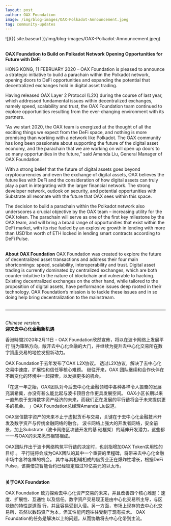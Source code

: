 ```yaml
---
layout: post
author: OAX Foundation
image: /img/blog-images/OAX-Polkadot-Announcement.jpeg
tag: community-updates
---
```


![]({{ site.baseurl }}/img/blog-images/OAX-Polkadot-Announcement.jpeg)

<br><b>OAX Foundation to Build on Polkadot Network
Opening Opportunities for Future with DeFi</b><br>

HONG KONG, 11 FEBRUARY 2020 – OAX Foundation is pleased to announce a strategic initiative to build a parachain within the Polkadot network, opening doors to DeFi opportunities and expanding the potential that decentralized exchanges hold in digital asset trading.

Having released OAX Layer 2 Protocol (L2X) during the course of last year, which addressed fundamental issues within decentralized exchanges, namely speed, scalability and trust, the OAX Foundation team continued to explore opportunities resulting from the ever-changing environment with its partners. 

“As we start 2020, the OAX team is energized at the thought of all the exciting things we expect from the DeFi space, and nothing is more promising than working with a network like Polkadot. The OAX community has long been passionate about supporting the future of the digital asset economy, and the parachain that we are working on will open up doors to so many opportunities in the future,” said Amanda Liu, General Manager of OAX Foundation.

With a strong belief that the future of digital assets goes beyond cryptocurrencies and even the exchange of digital assets, OAX believes the future lies with DeFi and the consideration of how digital assets can truly play a part in integrating with the larger financial network. The strong developer network, outlook on security, and potential opportunities with Substrate all resonate with the future that OAX sees within this space.

The decision to build a parachain within the Polkadot network also underscores a crucial objective by the OAX team – increasing utility for the OAX token. The parachain will serve as one of the first key milestone by the OAX team, and will bring a broad range of opportunities that exist within the DeFi market, with its rise fueled by an explosive growth in lending with more than USD1bn worth of ETH locked in lending smart contracts according to DeFi Pulse.<br>

<br><b>About OAX Foundation</b>
OAX Foundation was created to explore the future of decentralized asset transactions and address their four main shortcomings: speed, scalability, interoperability and trust.  Digital asset trading is currently dominated by centralized exchanges, which are both counter-intuitive to the nature of blockchain and vulnerable to hacking.  Existing decentralized exchanges on the other hand, while tailored to the proposition of digital assets, have performance issues deep rooted in their technology.  OAX Foundation’s mission is to tackle these issues and in so doing help bring decentralization to the mainstream.<br><br>

   
-----

<br><i>Chinese version:</i><br>
<b>迎来去中心化金融新机遇</b>

香港時間2020年2月11日 - OAX Foundation欣然宣佈，将以在波卡网络上发展平行 链为策略方向，敞开去中心化金融的大门，并继续为提升去中心化交易所在數字資產交易的地位发掘新动力。

OAX Foundation于去年发布了OAX L2X协议。 透过L2X协议，解决了去中心化交易中速度，扩展性和信任等核心难题。 继往开来，OAX 团队继续和合作伙伴在不断变化的环境中一起探索，以发掘更多的机会。

「在这一年之始，OAX团队对今后去中心化金融领域中各种各样令人振奋的发展充满希冀，亦没有甚么能比起与波卡顶目合作更具发展空间。  OAX小区长期以来一直热衷于支持数字资产经济的未来，而我们正在发展的平行链将会于未来提供更多的机会。 」OAX Foundation总经理Amanda Liu说道。 

OAX坚信数字资产的未来不止于虚拟货币与交易，关键在于去中心化金融技术开发及数字资产与传统金融网络的融合。 波卡网络上强大的开发者网络，安全前景，加上Substrate（波卡网络区块链开发的基 础框架）的延伸开发潜力，这些都一一与OAX的未来愿景相辅相成。

OAX团队作出于波卡网络构筑平行链的决定时，也剑指增加OAX Token实用性的目标 。 平行链将会成为OAX团队的其中一个重要的里程碑，将带来去中心化金融市场中各种各样的机会。 其中与其相辅相成的借贷业正在爆炸性增长，根据DeFi Pulse，该类借贷智能合约已经锁定超过10亿美元的以太币。

<br><b>关于OAX Foundation</b>

OAX Foundation 致力探索去中心化资产交易的未来，并且改善四个核心难题：速度、扩展性、互通性 以及信任。数字资产交易现正是由中心化交易所主导，与区块链的特性逆道而 行，并且容易受到入侵。另一方面，市场上现存的去中心化交易所，虽然以数码资产为本，但其性能问题往往受制于现有技术。 OAX Foundation的任务是解决以上的问题，从而协助将去中心化带到主流。
